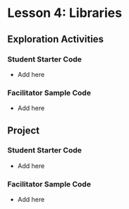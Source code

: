 # Lesson 4: Libraries

## Exploration Activities
### Student Starter Code
- Add here

### Facilitator Sample Code
- Add here

## Project
### Student Starter Code
- Add here

### Facilitator Sample Code
- Add here